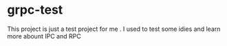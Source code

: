 # grpc-test
This project is just a test project for me . 
I used to test some idies and learn more abount IPC and RPC
